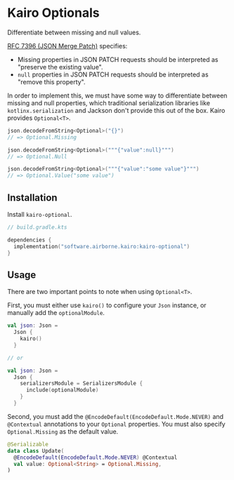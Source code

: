 # Kairo Optionals

Differentiate between missing and null values.

[RFC 7396 (JSON Merge Patch)](https://datatracker.ietf.org/doc/html/rfc7396)
specifies:

- Missing properties in JSON PATCH requests
  should be interpreted as "preserve the existing value".
- `null` properties in JSON PATCH requests
  should be interpreted as "remove this property".

In order to implement this, we must have some way to differentiate between missing and null properties,
which traditional serialization libraries like `kotlinx.serialization` and Jackson don't provide this out of the box.
Kairo provides `Optional<T>`.

```kotlin
json.decodeFromString<Optional>("{}")
// => Optional.Missing

json.decodeFromString<Optional>("""{"value":null}""")
// => Optional.Null

json.decodeFromString<Optional>("""{"value":"some value"}""")
// => Optional.Value("some value")
```

## Installation

Install `kairo-optional`.

```kotlin
// build.gradle.kts

dependencies {
  implementation("software.airborne.kairo:kairo-optional")
}
```

## Usage

There are two important points to note when using `Optional<T>`.

First, you must either use `kairo()` to configure your `Json` instance,
or manually add the `optionalModule`.

```kotlin
val json: Json =
  Json {
    kairo()
  }

// or

val json: Json =
  Json {
    serializersModule = SerializersModule {
      include(optionalModule)
    }
  }
```

Second, you must add the `@EncodeDefault(EncodeDefault.Mode.NEVER)` and `@Contextual` annotations
to your `Optional` properties.
You must also specify `Optional.Missing` as the default value.

```kotlin
@Serializable
data class Update(
  @EncodeDefault(EncodeDefault.Mode.NEVER) @Contextual
  val value: Optional<String> = Optional.Missing,
)
```
